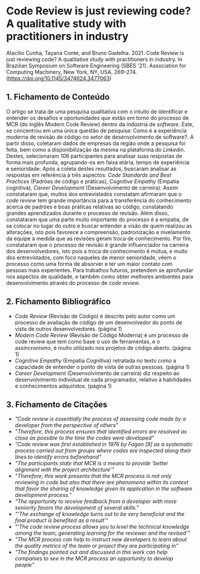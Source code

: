 # Code Review is just reviewing code? A qualitative study with practitioners in industry

Atacílio Cunha, Tayana Conte, and Bruno Gadelha. 2021. Code Review is just reviewing code? A qualitative study with practitioners in industry. In Brazilian Symposium on Software Engineering (SBES '21). Association for Computing Machinery, New York, NY, USA, 269–274. (https://doi.org/10.1145/3474624.3477063)

## 1. Fichamento de Conteúdo

O artigo se trata de uma pesquisa qualitativa com o intuito de identificar e entender os desafios e oportunidades que estão em torno do processo de MCR (do inglês Modern Code Review) dentro da indústria  de _software_. Este, se concentrou em uma única questão de pesquisa: Como é a experiência moderna de revisão de código no setor de desenvolvimento de software?. A partir disso, coletaram dados de empresas da região onde a pesquisa foi feita, bem como a disponibilização da mesma na plataforma do _Linkedin_. Destes, selecionaram 106 participantes para analisar suas respostas de forma mais profunda, agrupando-os em faixa etária, tempo de experiência e senioridade. Após a coleta destes resultados, buscaram analisar as respostas em referência à três aspectos: _Code Standards and Best Practices_ (Padrões de código e práticas), _Cognitive Empathy_ (Empatia cognitiva), _Career Development_ (Desenvolvimento de carreira). Assim constataram que, muitos dos entrevistados constatam afirmaram que o _code review_ tem grande importância para a transferência do conhecimento acerca de padrões e boas práticas relativas ao código, constatando grandes aprendizados durante o processo de revisão. Além disso, constataram que uma parte muito importante do processo é a empatia, de se colocar no lugar do outro e buscar entender a visão de quem realizou as alterações, isto pois favorece a compreensão, padronização e nivelamento da equipe à medida que as revisões geram troca de conhecimento. Por fim, constataram que o processo de revisão é grande influenciador na carreira dos desenvolvedores, isto pois a troca de conhecimento é mútua, e muito dos entrevistados, com foco naqueles de menor senioridade, vêem o processo como uma forma de absorver e ter um maior contato com pessoas mais experientes. Para trabalhos futuros, pretendem se aprofundar nos aspectos de qualidade, e também como obter melhores ambientes para desenvolvimento através do processo de _code review_.   
  
## 2. Fichamento Bibliográfico 

* _Code Review_ (Revisão de Código) é descrito pelo autor como um processo de avaliação de código de um desenvolvedor do ponto de vista de outros desenvolvedores. (página 1)
* _Modern Code Review_ (Revisão de Código Moderna) é um processo de code review que tem como base o uso de ferramentas, e o assincronismo,  é muito utilizado nos projetos de código aberto. (página 1)
* _Cognitive Empathy_ (Empatia Cognitiva) retratada no texto como a capacidade de entender o ponto de vista de outras pessoas. (página 1)
* _Career Development_ (Desenvolvimento de carreira) diz respeito ao desenvolvimento individual de cada programador, relativo à habilidades e conhecimentos adquiridos. (página 1)

## 3. Fichamento de Citações 

* _"Code review is essentially the process of assessing code made by a developer from the perspective of others"_ 
* _"Therefore, this process ensures that identified errors are resolved as close as possible to the time the codes were developed"_ 
* _"Code review was first established in 1976 by Fagan [9] as a systematic process carried out from groups where codes are inspected along their lines to identify errors beforehand"_
* _"The participants state that MCR is a means to provide 'better alignment with the project architecture'"_ 
* _"Therefore, this work presents that the MCR process is not only reviewing in code but also that there are phenomena within its context that favor the sharing of knowledge given its application in the software development process."_ 
* _"The opportunity to receive feedback from a developer with more seniority favors the development of several skills."_
* _"'The exchange of knowledge turns out to be very beneficial and the final product is benefited as a result'"_
* _"'The code review process allows you to level the technical knowledge among the team, generating learning for the reviewer and the revised'"_
* _"The MCR process can help to instruct new developers to learn about the quality metrics of the team or project they are participating in"_
* _"The findings pointed out and discussed in this work can help companies to see in the MCR process an opportunity to develop people"_
 